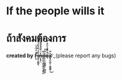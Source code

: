 # If the people wills it
# ถ้าสังคมต้องการ


**created by F̵̙̖̋͗̈́͆̔̇͘i̶̯͍͔̗̳̮̖̎̈́̿̓̏̈́͒̑́̐̃̽ņ̴̨̢̼̀͑̾̑͒̂̓͊͌̈́i̶̧̢̮̞̦͇̠͇͓͖̟̳̹̮̍̏l̵̨̹̖̣̲͈̳͖̙͔̲̻͚͛͂̀͝ͅo̴͉͐̓̑̆̒̽̈͒̾̏̚͠͝x̷̢̧̛̲̠͇̙̠̝̳̬̳̹̔̿͜**
_(please report any bugs)

## 



